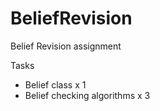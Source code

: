 # BeliefRevision
Belief Revision assignment 

Tasks
- Belief class x 1
- Belief checking algorithms x 3
